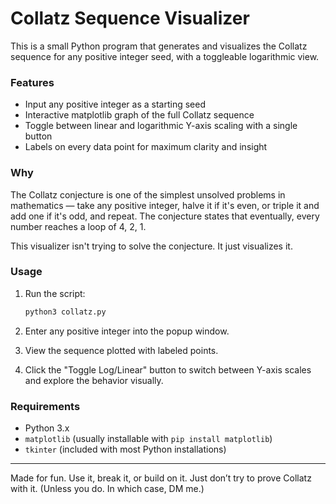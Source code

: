# Collatz Sequence Visualizer

This is a small Python program that generates and visualizes the Collatz sequence for any positive integer seed, with a toggleable logarithmic view.

### Features

- Input any positive integer as a starting seed
- Interactive matplotlib graph of the full Collatz sequence
- Toggle between linear and logarithmic Y-axis scaling with a single button
- Labels on every data point for maximum clarity and insight

### Why

The Collatz conjecture is one of the simplest unsolved problems in mathematics — take any positive integer, halve it if it's even, or triple it and add one if it's odd, and repeat. The conjecture states that eventually, every number reaches a loop of 4, 2, 1.

This visualizer isn't trying to solve the conjecture. It just visualizes it.

### Usage

1. Run the script:
    ```bash
    python3 collatz.py
    ```

2. Enter any positive integer into the popup window.

3. View the sequence plotted with labeled points.

4. Click the "Toggle Log/Linear" button to switch between Y-axis scales and explore the behavior visually.

### Requirements

- Python 3.x
- `matplotlib` (usually installable with `pip install matplotlib`)
- `tkinter` (included with most Python installations)

---

Made for fun. Use it, break it, or build on it. Just don’t try to prove Collatz with it. (Unless you do. In which case, DM me.)
